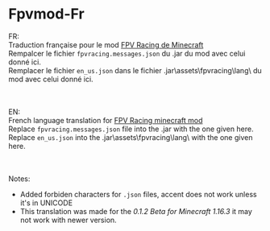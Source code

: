 # Fpvmod-Fr

FR:<br/>
Traduction française pour le mod [FPV Racing de Minecraft](https://github.com/ethanejohnsons/FPV-Racing-Mod-Fabric)<br/>
Rempalcer le fichier `fpvracing.messages.json` du .jar du mod avec celui donné ici.<br/>
Remplacer le fichier `en_us.json` dans le fichier .jar\assets\fpvracing\lang\ du mod avec celui donné ici.<br/>
<br/><br/>

EN:<br/>
French language translation for [FPV Racing minecraft mod](https://github.com/ethanejohnsons/FPV-Racing-Mod-Fabric)<br/>
Replace `fpvracing.messages.json` file into the .jar with the one given here.<br/>
Replace `en_us.json` into the .jar\assets\fpvracing\lang\ with the one given here.<br/>
<br/><br/>

Notes:
- Added forbiden characters for `.json` files, accent does not work unless it's in UNICODE
- This translation was made for the _0.1.2 Beta for Minecraft 1.16.3_ it may not work with newer version.
<br/><br/>
